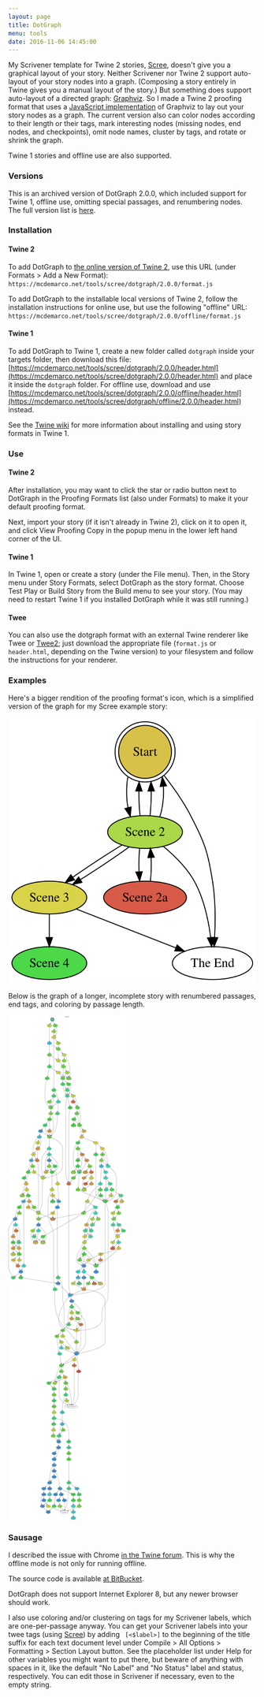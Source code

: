 ```yaml
---
layout: page
title: DotGraph
menu: tools
date: 2016-11-06 14:45:00
---
```

My Scrivener template for Twine 2 stories, [Scree](/tools/scree), doesn't give you a graphical layout of your story.  Neither Scrivener nor Twine 2 support auto-layout of your story nodes into a graph.  (Composing a story entirely in Twine gives you a manual layout of the story.)  But something does support auto-layout of a directed graph: [Graphviz](http://www.graphviz.org).  So I made a Twine 2 proofing format that uses a [JavaScript implementation](https://github.com/mdaines/viz.js/) of Graphviz to lay out your story nodes as a graph.  The current version also can color nodes according to their length or their tags, mark interesting nodes (missing nodes, end nodes, and checkpoints), omit node names, cluster by tags, and rotate or shrink the graph.

Twine 1 stories and offline use are also supported.

### Versions

This is an archived version of DotGraph 2.0.0, which included support for Twine 1, offline use, omitting special passages, and renumbering nodes.  The full version list is [here](/tools/scree/dotgraph/versions).

### Installation

#### Twine 2

To add DotGraph to [the online version of Twine 2](https://twinery.org/2/), use this URL (under Formats > Add a New Format): `https://mcdemarco.net/tools/scree/dotgraph/2.0.0/format.js`    

To add DotGraph to the installable local versions of Twine 2, follow the installation instructions for online use, but use the following "offline" URL:  `https://mcdemarco.net/tools/scree/dotgraph/2.0.0/offline/format.js`    


#### Twine 1

To add DotGraph to Twine 1, create a new folder called `dotgraph` inside your targets folder, then download this file: [https://mcdemarco.net/tools/scree/dotgraph/2.0.0/header.html](https://mcdemarco.net/tools/scree/dotgraph/2.0.0/header.html) and place it inside the `dotgraph` folder.  For offline use, download and use [https://mcdemarco.net/tools/scree/dotgraph/2.0.0/offline/header.html](https://mcdemarco.net/tools/scree/dotgraph/offline/2.0.0/header.html) instead.

See the [Twine wiki](http://twinery.org/wiki/twine1:story_format#adding_formats) for more information about installing and using story formats in Twine 1.


### Use

#### Twine 2

After installation, you may want to click the star or radio button next to DotGraph in the Proofing Formats list (also under Formats) to make it your default proofing format.

Next, import your story (if it isn't already in Twine 2), click on it to open it, and click View Proofing Copy in the popup menu in the lower left hand corner of the UI.

#### Twine 1

In Twine 1, open or create a story (under the File menu).  Then, in the Story menu under Story Formats, select DotGraph as the story format.  Choose Test Play or Build Story from the Build menu to see your story.  (You may need to restart Twine 1 if you installed DotGraph while it was still running.)

#### Twee

You can also use the dotgraph format with an external Twine renderer like Twee or [Twee2](http://twee2.danq.me); just download the appropriate file (`format.js` or `header.html`, depending on the Twine version) to your filesystem and follow the instructions for your renderer.

### Examples

Here's a bigger rendition of the proofing format's icon, which is a simplified version of the graph for my Scree example story:

![small example](icon.svg)

Below is the graph of a longer, incomplete story with renumbered passages, end tags, and coloring by passage length.  

![large example](/tools/scree/dotgraph/example.svg)

### Sausage

I described the issue with Chrome [in the Twine forum](https://twinery.org/forum/discussion/7879/a-proofing-format-using-graphviz-and-a-chrome-issue).  This is why the offline mode is not only for running offline.

The source code is available [at BitBucket](https://bitbucket.org/mcdemarco/dotgraph).

DotGraph does not support Internet Explorer 8, but any newer browser should work.

I also use coloring and/or clustering on tags for my Scrivener labels, which are one-per-passage anyway.  You can get your Scrivener labels into your twee tags (using [Scree](/tools/scree/)) by adding ` [<$label>]` to the beginning of the title suffix for each text document level under Compile > All Options > Formatting > Section Layout button.  See the placeholder list under Help for other variables you might want to put there, but beware of anything with spaces in it, like the default "No Label" and "No Status" label and status, respectively.  You can edit those in Scrivener if necessary, even to the empty string.

